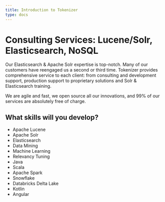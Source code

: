 ```yaml
---
title: Introduction to Tokenizer
type: docs
---
```


# Consulting Services: Lucene/Solr, Elasticsearch, NoSQL

Our Elasticsearch & Apache Solr expertise is top-notch. Many of our customers have reengaged us a second or third time. Tokenizer provides comprehensive service to each client: from consulting and development support, production support to proprietary solutions and Solr & Elasticsearch training.

We are agile and fast, we open source all our innovations, and 99% of our services are absolutely free of charge.

## What skills will you develop?
- Apache Lucene
- Apache Solr
- Elasticsearch
- Data Mining
- Machine Learning
- Relevancy Tuning
- Java
- Scala
- Apache Spark
- Snowflake
- Databricks Delta Lake
- Kotlin
- Angular
